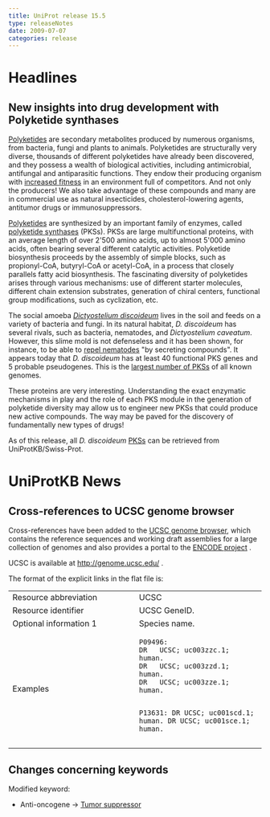 ```yaml
---
title: UniProt release 15.5
type: releaseNotes
date: 2009-07-07
categories: release
---
```


# Headlines

## New insights into drug development with Polyketide synthases

[Polyketides](http://en.wikipedia.org/wiki/Polyketide) are secondary metabolites produced by numerous organisms, from bacteria, fungi and plants to animals. Polyketides are structurally very diverse, thousands of different polyketides have already been discovered, and they possess a wealth of biological activities, including antimicrobial, antifungal and antiparasitic functions. They endow their producing organism with [increased fitness](http://www.ncbi.nlm.nih.gov/pubmed/12970466,10972818) in an environment full of competitors. And not only the producers! We also take advantage of these compounds and many are in commercial use as natural insecticides, cholesterol-lowering agents, antitumor drugs or immunosuppressors.

[Polyketides](http://en.wikipedia.org/wiki/Polyketide) are synthesized by an important family of enzymes, called [polyketide synthases](http://en.%20wikipedia.org/wiki/Polyketide_synthase) (PKSs). PKSs are large multifunctional proteins, with an average length of over 2'500 amino acids, up to almost 5'000 amino acids, often bearing several different catalytic activities. Polyketide biosynthesis proceeds by the assembly of simple blocks, such as propionyl-CoA, butyryl-CoA or acetyl-CoA, in a process that closely parallels fatty acid biosynthesis. The fascinating diversity of polyketides arises through various mechanisms: use of different starter molecules, different chain extension substrates, generation of chiral centers, functional group modifications, such as cyclization, etc.

The social amoeba [_Dictyostelium discoideum_](http://en.wikipedia.org/wiki/Dictyostelium_discoideum) lives in the soil and feeds on a variety of bacteria and fungi. In its natural habitat, _D. discoideum_ has several rivals, such as bacteria, nematodes, and _Dictyostelium caveatum_. However, this slime mold is not defenseless and it has been shown, for instance, to be able to [repel nematodes](http://www.ncbi.nlm.nih.gov/pubmed/8643493) "by secreting compounds". It appears today that _D. discoideum_ has at least 40 functional PKS genes and 5 probable pseudogenes. This is the [largest number of PKSs](http://www.ncbi.nlm.nih.gov/pubmed/17660200,18252726) of all known genomes.

These proteins are very interesting. Understanding the exact enzymatic mechanisms in play and the role of each PKS module in the generation of polyketide diversity may allow us to engineer new PKSs that could produce new active compounds. The way may be paved for the discovery of fundamentally new types of drugs!

As of this release, all _D. discoideum_ [PKSs](http://www.uniprot.org/uniprotkb?query=taxonomy_id:44689+AND+reviewed:yes+AND+keyword:181+AND+name:polyketide+synthase) can be retrieved from UniProtKB/Swiss-Prot.

# UniProtKB News

## Cross-references to UCSC genome browser

Cross-references have been added to the [UCSC genome browser](http://genome.ucsc.edu/), which contains the reference sequences and working draft assemblies for a large collection of genomes and also provides a portal to the [ENCODE project](http://www.genome.gov/10005107) .

UCSC is available at <http://genome.ucsc.edu/> .

The format of the explicit links in the flat file is:

<table><colgroup><col style="width: 50%" /><col style="width: 50%" /></colgroup><tbody><tr class="odd"><td>Resource abbreviation</td><td>UCSC</td></tr><tr class="even"><td>Resource identifier</td><td>UCSC GeneID.</td></tr><tr class="odd"><td>Optional information 1</td><td>Species name.</td></tr><tr class="even"><td>Examples</td><td><pre><code>P09496:
DR   UCSC; uc003zzc.1; human.
DR   UCSC; uc003zzd.1; human.
DR   UCSC; uc003zze.1; human.

P13631:
DR UCSC; uc001scd.1; human.
DR UCSC; uc001sce.1; human.</code></pre></td></tr></tbody></table>

## Changes concerning keywords

Modified keyword:

- Anti-oncogene -&gt; [Tumor suppressor](http://www.uniprot.org/keywords/KW-0043)
